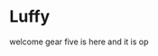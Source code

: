 # Luffy
welcome
gear five is here and it is op 
 
 
     
  
          
                            
                            
                                        
                                                            
                                    
                                    
                       
           
     
 
